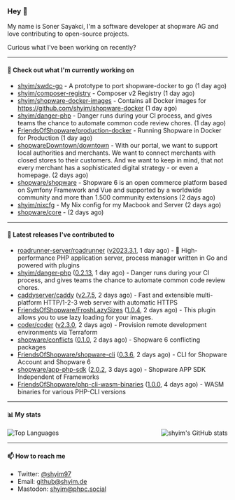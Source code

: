 ### Hey 👋

My name is Soner Sayakci, I'm a software developer at shopware AG and love contributing to open-source projects.

Curious what I've been working on recently?

---

#### 👷 Check out what I'm currently working on

- [shyim/swdc-go](https://github.com/shyim/swdc-go) - A prototype to port shopware-docker to go (1 day ago)
- [shyim/composer-registry](https://github.com/shyim/composer-registry) - Composer v2 Registry (1 day ago)
- [shyim/shopware-docker-images](https://github.com/shyim/shopware-docker-images) - Contains all Docker images for https://github.com/shyim/shopware-docker (1 day ago)
- [shyim/danger-php](https://github.com/shyim/danger-php) - Danger runs during your CI process, and gives teams the chance to automate common code review chores. (1 day ago)
- [FriendsOfShopware/production-docker](https://github.com/FriendsOfShopware/production-docker) - Running Shopware in Docker for Production (1 day ago)
- [shopwareDowntown/downtown](https://github.com/shopwareDowntown/downtown) - With our portal, we want to support local authorities and merchants. We want to connect merchants with closed stores to their customers. And we want to keep in mind, that not every merchant has a sophisticated digital strategy - or even a homepage. (2 days ago)
- [shopware/shopware](https://github.com/shopware/shopware) - Shopware 6 is an open commerce platform based on Symfony Framework and Vue and supported by a worldwide community and more than 1.500 community extensions (2 days ago)
- [shyim/nixcfg](https://github.com/shyim/nixcfg) - My Nix config for my Macbook and Server (2 days ago)
- [shopware/core](https://github.com/shopware/core) -  (2 days ago)

---

#### 🔭 Latest releases I've contributed to

- [roadrunner-server/roadrunner](https://github.com/roadrunner-server/roadrunner) ([v2023.3.1](https://github.com/roadrunner-server/roadrunner/releases/tag/v2023.3.1), 1 day ago) - 🤯 High-performance PHP application server, process manager written in Go and powered with plugins
- [shyim/danger-php](https://github.com/shyim/danger-php) ([0.2.13](https://github.com/shyim/danger-php/releases/tag/0.2.13), 1 day ago) - Danger runs during your CI process, and gives teams the chance to automate common code review chores.
- [caddyserver/caddy](https://github.com/caddyserver/caddy) ([v2.7.5](https://github.com/caddyserver/caddy/releases/tag/v2.7.5), 2 days ago) - Fast and extensible multi-platform HTTP/1-2-3 web server with automatic HTTPS
- [FriendsOfShopware/FroshLazySizes](https://github.com/FriendsOfShopware/FroshLazySizes) ([1.0.4](https://github.com/FriendsOfShopware/FroshLazySizes/releases/tag/1.0.4), 2 days ago) - This plugin allows you to use lazy loading for your images.
- [coder/coder](https://github.com/coder/coder) ([v2.3.0](https://github.com/coder/coder/releases/tag/v2.3.0), 2 days ago) - Provision remote development environments via Terraform
- [shopware/conflicts](https://github.com/shopware/conflicts) ([0.1.0](https://github.com/shopware/conflicts/releases/tag/0.1.0), 2 days ago) - Shopware 6 conflicting packages
- [FriendsOfShopware/shopware-cli](https://github.com/FriendsOfShopware/shopware-cli) ([0.3.6](https://github.com/FriendsOfShopware/shopware-cli/releases/tag/0.3.6), 2 days ago) - CLI for Shopware Account and Shopware 6
- [shopware/app-php-sdk](https://github.com/shopware/app-php-sdk) ([2.0.2](https://github.com/shopware/app-php-sdk/releases/tag/2.0.2), 3 days ago) - Shopware APP SDK Independent of Frameworks
- [FriendsOfShopware/php-cli-wasm-binaries](https://github.com/FriendsOfShopware/php-cli-wasm-binaries) ([1.0.0](https://github.com/FriendsOfShopware/php-cli-wasm-binaries/releases/tag/1.0.0), 4 days ago) - WASM binaries for various PHP-CLI versions

---

#### 📊 My stats

<img align="right" alt="shyim's GitHub stats" src="https://github-readme-stats.vercel.app/api?username=shyim&count_private=1&show_icons=true&" />

![Top Languages](https://github-readme-stats.vercel.app/api/top-langs/?username=shyim)

---

#### 📫 How to reach me

- Twitter: [@shyim97](https://twitter.com/shyim97)
- Email: [github@shyim.de](mailto://github@shyim.de)
- Mastodon: <a rel="me" href="https://phpc.social/@shyim">shyim@phpc.social</a>
